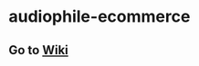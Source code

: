 # audiophile-ecommerce

## Go to [Wiki](https://github.com/Hyeyoung-Lucia/audiophile-ecommerce/wiki)
